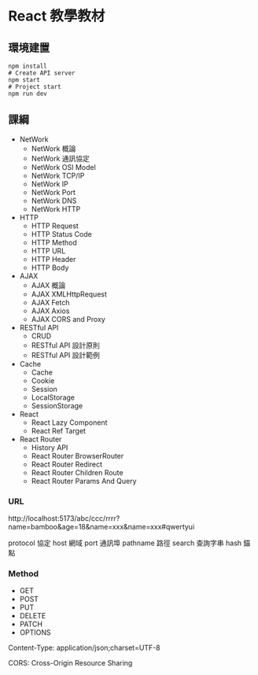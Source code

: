 # React 教學教材

## 環境建置

```shell
npm install
# Create API server
npm start
# Project start
npm run dev
```

## 課綱

- NetWork
  - NetWork 概論
  - NetWork 通訊協定
  - NetWork OSI Model
  - NetWork TCP/IP
  - NetWork IP
  - NetWork Port
  - NetWork DNS
  - NetWork HTTP
- HTTP
  - HTTP Request
  - HTTP Status Code
  - HTTP Method
  - HTTP URL
  - HTTP Header
  - HTTP Body
- AJAX
  - AJAX 概論
  - AJAX XMLHttpRequest
  - AJAX Fetch
  - AJAX Axios
  - AJAX CORS and Proxy
- RESTful API
  - CRUD
  - RESTful API 設計原則
  - RESTful API 設計範例
- Cache
  - Cache
  - Cookie
  - Session
  - LocalStorage
  - SessionStorage
- React
  - React Lazy Component
  - React Ref Target
- React Router
  - History API
  - React Router BrowserRouter
  - React Router Redirect
  - React Router Children Route
  - React Router Params And Query

### URL
http://localhost:5173/abc/ccc/rrrr?name=bamboo&age=18&name=xxx&name=xxx#qwertyui

protocol 協定
host 網域
port 通訊埠
pathname 路徑
search 查詢字串
hash 錨點

### Method

- GET
- POST
- PUT
- DELETE
- PATCH
- OPTIONS

Content-Type: application/json;charset=UTF-8

CORS: Cross-Origin Resource Sharing
